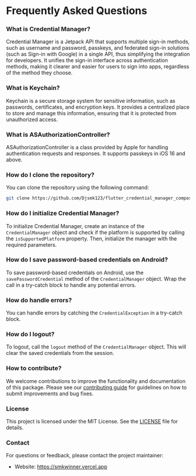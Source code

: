 # Frequently Asked Questions

### What is Credential Manager?
Credential Manager is a Jetpack API that supports multiple sign-in methods, such as username and password, passkeys, and federated sign-in solutions (such as Sign-in with Google) in a single API, thus simplifying the integration for developers. It unifies the sign-in interface across authentication methods, making it clearer and easier for users to sign into apps, regardless of the method they choose.

### What is Keychain?
Keychain is a secure storage system for sensitive information, such as passwords, certificates, and encryption keys. It provides a centralized place to store and manage this information, ensuring that it is protected from unauthorized access.

### What is ASAuthorizationController?
ASAuthorizationController is a class provided by Apple for handling authentication requests and responses. It supports passkeys in iOS 16 and above.

### How do I clone the repository?
You can clone the repository using the following command:

```bash
git clone https://github.com/Djsmk123/flutter_credential_manager_compose
``` 


### How do I initialize Credential Manager?
To initialize Credential Manager, create an instance of the `CredentialManager` object and check if the platform is supported by calling the `isSupportedPlatform` property. Then, initialize the manager with the required parameters.

### How do I save password-based credentials on Android?
To save password-based credentials on Android, use the `savePasswordCredential` method of the `CredentialManager` object. Wrap the call in a try-catch block to handle any potential errors.


### How do handle errors?
You can handle errors by catching the `CredentialException` in a try-catch block.


### How do I logout?
To logout, call the `logout` method of the `CredentialManager` object. This will clear the saved credentials from the session.


### How to contribute?
We welcome contributions to improve the functionality and documentation of this package. Please see our [contributing guide](./contributing.md) for guidelines on how to submit improvements and bug fixes.

### License
This project is licensed under the MIT License. See the [LICENSE](LICENSE) file for details.


### Contact
For questions or feedback, please contact the project maintainer:
- Website: https://smkwinner.vercel.app
